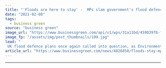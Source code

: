 ```yaml
---
title: "'Floods are here to stay' -  MPs slam government's flood defence planning"
date: "2021-02-08"
tags: 
  - business green
source: "business green"
image_url: "https://www.businessgreen.com/api/v1/wps/31a11bd/459039f8-f1dc-43d7-992a-44b0c002ae76/4/floods-cyclist-185x114.jpg"
image_fp: "/assets/img/post_thumbnails/109.jpg"
lead: "
 UK flood defence plans once again called into question, as Environment, Food and Rural Affairs (EFRA) committee calls for clear targets and long-term budget for resilience ..."
article_url: "https://www.businessgreen.com/news/4026850/floods-stay-mps-slam-government-flood-defence-planning"
---
```


---
